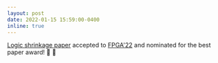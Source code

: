 ```yaml
---
layout: post
date: 2022-01-15 15:59:00-0400
inline: true
---
```


[Logic shrinkage paper](https://arxiv.org/pdf/2112.02346.pdf) accepted to [FPGA'22](https://www.isfpga.org/) and nominated for the best paper award! :page_facing_up: :tada:
